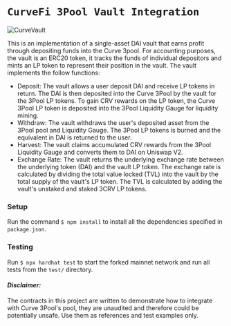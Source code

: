 # `CurveFi 3Pool Vault Integration`
![CurveVault](https://user-images.githubusercontent.com/17001801/148681816-05ee3dd2-557b-4e87-a479-18114ee0a38a.jpeg)

This is an implementation of a single-asset DAI vault that earns profit through depositing funds into the Curve 3pool.
For accounting purposes, the vault is an ERC20 token, it tracks the funds of individual depositors and mints an LP token
to represent their position in the vault. The vault implements the follow functions:
- Deposit: The vault allows a user deposit DAI and receive LP tokens in return. The DAI is then deposited into the Curve
            3Pool by the vault for the 3Pool LP tokens. To gain CRV rewards on the LP token, the Curve 3Pool LP token is
            deposited into the 3Pool Liquidity Gauge for liquidity mining. 
- Withdraw: The vault withdraws the user's deposited asset from the 3Pool pool and Liquidity Gauge. The 3Pool LP tokens 
            is burned and the equivalent in DAI is returned to the user. 
- Harvest: The vault claims accumulated CRV rewards from the 3Pool Liquidity Gauge and converts them to DAI on Uniswap V2.
- Exchange Rate: The vault returns the underlying exchange rate between the underlying token (DAI) and the vault LP token.
       The exchange rate is calculated by dividing the total value locked (TVL) into the vault by the total 
       supply of the vault's LP token. The TVL is calculated by adding the vault's unstaked and staked 3CRV LP tokens.



### Setup
Run the command `$ npm install` to install all the dependencies specified in `package.json`.


### Testing
Run `$ npx hardhat test` to start the forked mainnet network and run all tests from the `test/` directory.

#### *Disclaimer:* 
The contracts in this project are written to demonstrate how to integrate with Curve 3Pool's pool, 
they are unaudited and therefore could be potentially unsafe. Use them as references and test examples only.
